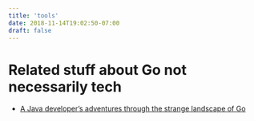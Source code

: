 ```yaml
---
title: 'tools'
date: 2018-11-14T19:02:50-07:00
draft: false
---
```


# Related stuff about Go not necessarily tech

* [A Java developer’s adventures through the strange landscape of Go](https://medium.com/webstep/a-java-developers-adventures-through-the-strange-landscape-of-go-b49b3c9225eb)
